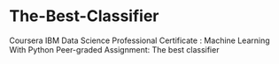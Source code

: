 # The-Best-Classifier
Coursera IBM Data Science Professional Certificate : Machine Learning With Python Peer-graded Assignment: The best classifier 
